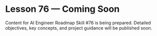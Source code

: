 # Lesson 76 — Coming Soon

Content for AI Engineer Roadmap Skill #76 is being prepared. Detailed objectives, key concepts, and project guidance will be published soon.
